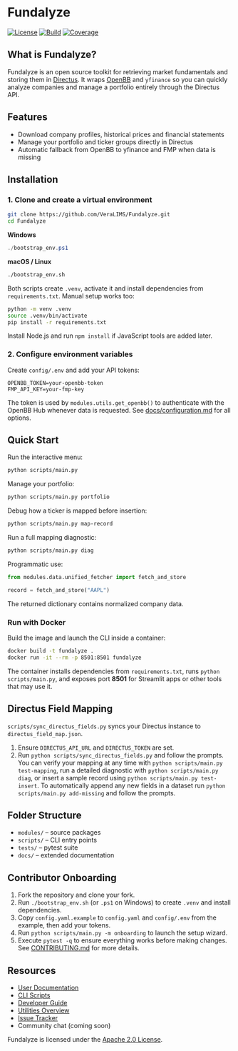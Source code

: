 # Fundalyze

[![License](https://img.shields.io/badge/license-Apache%202.0-blue.svg)](LICENSE)
[![Build](https://img.shields.io/badge/build-manual-lightgrey)](#)
[![Coverage](https://img.shields.io/badge/coverage-100%25-brightgreen)](#)

## What is Fundalyze?
Fundalyze is an open source toolkit for retrieving market fundamentals and
storing them in [Directus](https://directus.io/). It wraps
[OpenBB](https://openbb.co/) and `yfinance` so you can quickly analyze
companies and manage a portfolio entirely through the Directus API.

## Features
- Download company profiles, historical prices and financial statements
- Manage your portfolio and ticker groups directly in Directus
- Automatic fallback from OpenBB to yfinance and FMP when data is missing

## Installation

### 1. Clone and create a virtual environment
```bash
git clone https://github.com/VeraLIMS/Fundalyze.git
cd Fundalyze
```
**Windows**
```powershell
./bootstrap_env.ps1
```
**macOS / Linux**
```bash
./bootstrap_env.sh
```
Both scripts create `.venv`, activate it and install dependencies from `requirements.txt`.
Manual setup works too:
```bash
python -m venv .venv
source .venv/bin/activate
pip install -r requirements.txt
```
Install Node.js and run `npm install` if JavaScript tools are added later.

### 2. Configure environment variables
Create `config/.env` and add your API tokens:
```env
OPENBB_TOKEN=your-openbb-token
FMP_API_KEY=your-fmp-key
```
The token is used by `modules.utils.get_openbb()` to authenticate with the OpenBB Hub
whenever data is requested. See [docs/configuration.md](docs/configuration.md) for all options.

## Quick Start
Run the interactive menu:
```bash
python scripts/main.py
```
Manage your portfolio:
```bash
python scripts/main.py portfolio
```
Debug how a ticker is mapped before insertion:
```bash
python scripts/main.py map-record
```
Run a full mapping diagnostic:
```bash
python scripts/main.py diag
```

Programmatic use:
```python
from modules.data.unified_fetcher import fetch_and_store

record = fetch_and_store("AAPL")
```
The returned dictionary contains normalized company data.

### Run with Docker
Build the image and launch the CLI inside a container:
```bash
docker build -t fundalyze .
docker run -it --rm -p 8501:8501 fundalyze
```
The container installs dependencies from `requirements.txt`, runs
`python scripts/main.py`, and exposes port **8501** for Streamlit apps
or other tools that may use it.

## Directus Field Mapping
`scripts/sync_directus_fields.py` syncs your Directus instance to `directus_field_map.json`.
1. Ensure `DIRECTUS_API_URL` and `DIRECTUS_TOKEN` are set.
2. Run `python scripts/sync_directus_fields.py` and follow the prompts.
You can verify your mapping at any time with `python scripts/main.py test-mapping`,
run a detailed diagnostic with `python scripts/main.py diag`,
or insert a sample record using `python scripts/main.py test-insert`.
To automatically append any new fields in a dataset run
`python scripts/main.py add-missing` and follow the prompts.

## Folder Structure
- `modules/` – source packages
- `scripts/` – CLI entry points
- `tests/` – pytest suite
- `docs/` – extended documentation

## Contributor Onboarding
1. Fork the repository and clone your fork.
2. Run `./bootstrap_env.sh` (or `.ps1` on Windows) to create `.venv` and install dependencies.
3. Copy `config.yaml.example` to `config.yaml` and `config/.env` from the example, then add your tokens.
4. Run `python scripts/main.py -m onboarding` to launch the setup wizard.
5. Execute `pytest -q` to ensure everything works before making changes.
See [CONTRIBUTING.md](CONTRIBUTING.md) for more details.


## Resources
- [User Documentation](docs/overview.md)
- [CLI Scripts](docs/scripts_overview.md)
- [Developer Guide](docs/DEVELOPER_GUIDE.md)
- [Utilities Overview](docs/utils_overview.md)
- [Issue Tracker](https://github.com/VeraLIMS/Fundalyze/issues)
- Community chat (coming soon)

Fundalyze is licensed under the [Apache 2.0 License](LICENSE).

